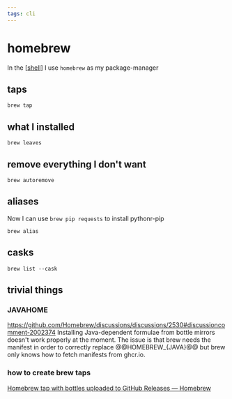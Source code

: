 ```yaml
---
tags: cli
---
```

# homebrew

In the [[shell]] I use `homebrew` as my package-manager

## taps

```shell
brew tap
```

## what I installed

```shell
brew leaves
```

## remove everything I don't want

```shell
brew autoremove
```

## aliases

Now I can use `brew pip requests` to install pythonr-pip

```shell
brew alias
```

## casks

```shell
brew list --cask
```

## trivial things

### JAVAHOME

<https://github.com/Homebrew/discussions/discussions/2530#discussioncomment-2002374> Installing Java-dependent formulae from bottle mirrors doesn't work properly at the moment. The issue is that brew needs the manifest in order to correctly replace @@HOMEBREW_{JAVA}@@ but brew only knows how to fetch manifests from ghcr.io.

### how to create brew taps

[Homebrew tap with bottles uploaded to GitHub Releases — Homebrew](https://brew.sh/2020/11/18/homebrew-tap-with-bottles-uploaded-to-github-releases/)

[//begin]: # "Autogenerated link references for markdown compatibility"
[shell]: shell.md "shell"
[//end]: # "Autogenerated link references"
